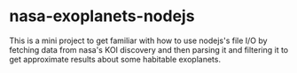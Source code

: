 # nasa-exoplanets-nodejs
This is a mini project to get familiar with how to use nodejs's file I/O by fetching data from nasa's KOI discovery and then parsing it and filtering it to get approximate results about some habitable exoplanets.
